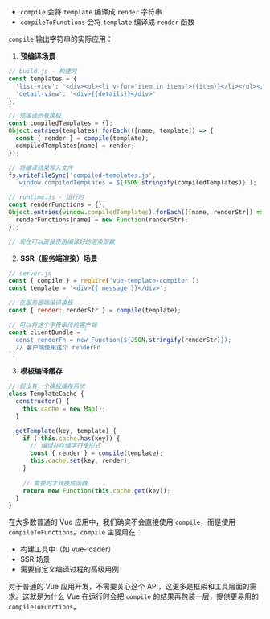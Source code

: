 
- `compile` 会将 `template` 编译成 `render` 字符串
- `compileToFunctions` 会将 `template` 编译成 `render` 函数

`compile` 输出字符串的实际应用：

1. **预编译场景**
```javascript
// build.js - 构建时
const templates = {
  'list-view': '<div><ul><li v-for="item in items">{{item}}</li></ul></div>',
  'detail-view': '<div>{{details}}</div>'
};

// 预编译所有模板
const compiledTemplates = {};
Object.entries(templates).forEach(([name, template]) => {
  const { render } = compile(template);
  compiledTemplates[name] = render;
});

// 将编译结果写入文件
fs.writeFileSync('compiled-templates.js', 
  `window.compiledTemplates = ${JSON.stringify(compiledTemplates)}`);
```

```javascript
// runtime.js - 运行时
const renderFunctions = {};
Object.entries(window.compiledTemplates).forEach(([name, renderStr]) => {
  renderFunctions[name] = new Function(renderStr);
});

// 现在可以直接使用编译好的渲染函数
```

2. **SSR（服务端渲染）场景**
```javascript
// server.js
const { compile } = require('vue-template-compiler');
const template = '<div>{{ message }}</div>';

// 在服务器端编译模板
const { render: renderStr } = compile(template);

// 可以将这个字符串传给客户端
const clientBundle = `
  const renderFn = new Function(${JSON.stringify(renderStr)});
  // 客户端使用这个 renderFn
`;
```

3. **模板编译缓存**
```javascript
// 假设有一个模板缓存系统
class TemplateCache {
  constructor() {
    this.cache = new Map();
  }

  getTemplate(key, template) {
    if (!this.cache.has(key)) {
      // 编译并存储字符串形式
      const { render } = compile(template);
      this.cache.set(key, render);
    }
    
    // 需要时才转换成函数
    return new Function(this.cache.get(key));
  }
}
```

在大多数普通的 Vue 应用中，我们确实不会直接使用 `compile`，而是使用 `compileToFunctions`。`compile` 主要用在：
- 构建工具中（如 vue-loader）
- SSR 场景
- 需要自定义编译过程的高级用例

对于普通的 Vue 应用开发，不需要关心这个 API，这更多是框架和工具层面的需求。这就是为什么 Vue 在运行时会把 `compile` 的结果再包装一层，提供更易用的 `compileToFunctions`。